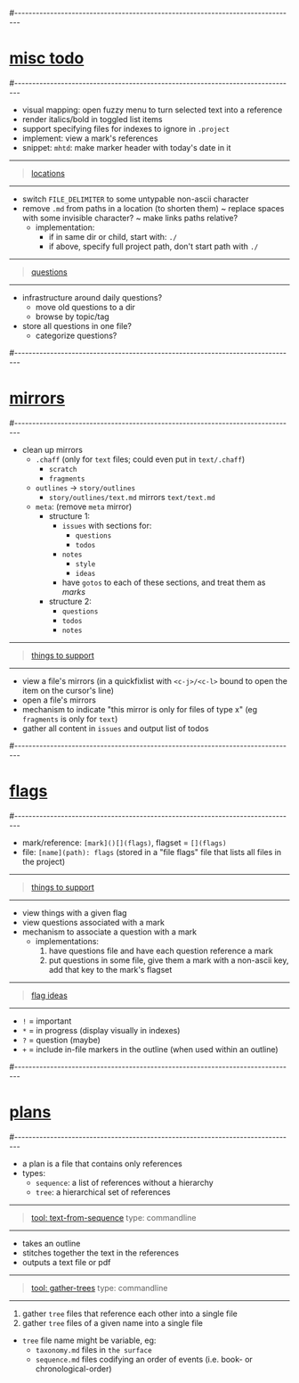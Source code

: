 #-------------------------------------------------------------------------------
# [misc todo]()
#-------------------------------------------------------------------------------
- visual mapping: open fuzzy menu to turn selected text into a reference
- render italics/bold in toggled list items
- support specifying files for indexes to ignore in `.project`
- implement: view a mark's references
- snippet: `mhtd`: make marker header with today's date in it

----------------------------------------
> [locations]()
----------------------------------------
- switch `FILE_DELIMITER` to some untypable non-ascii character
- remove `.md` from paths in a location (to shorten them)
~ replace spaces with some invisible character?
~ make links paths relative?
  - implementation:
    - if in same dir or child, start with: `./`
    - if above, specify full project path, don't start path with `./`

----------------------------------------
> [questions]()
----------------------------------------
- infrastructure around daily questions?
  - move old questions to a dir
  - browse by topic/tag
- store all questions in one file?
  - categorize questions?

#-------------------------------------------------------------------------------
# [mirrors]()
#-------------------------------------------------------------------------------
- clean up mirrors
  - `.chaff` (only for `text` files; could even put in `text/.chaff`)
      - `scratch`
      - `fragments`
  - `outlines` → `story/outlines`
    - `story/outlines/text.md` mirrors `text/text.md`
  - `meta`: (remove `meta` mirror)
    - structure 1:
      - `issues` with sections for:
        - `questions`
        - `todos`
      - `notes`
        - `style`
        - `ideas`
      - have `gotos` to each of these sections, and treat them as _marks_
    - structure 2:
      - `questions`
      - `todos`
      - `notes`

----------------------------------------
> [things to support]()
----------------------------------------
- view a file's mirrors (in a quickfixlist with `<c-j>/<c-l>` bound to open the item on the cursor's line)
- open a file's mirrors
- mechanism to indicate "this mirror is only for files of type x" (eg `fragments` is only for `text`)
- gather all content in `issues` and output list of todos

#-------------------------------------------------------------------------------
# [flags]()
#-------------------------------------------------------------------------------
- mark/reference: `[mark]()[](flags)`, flagset = `[](flags)`
- file: `[name](path): flags` (stored in a "file flags" file that lists all files in the project)

----------------------------------------
> [things to support]()
----------------------------------------
- view things with a given flag
- view questions associated with a mark
- mechanism to associate a question with a mark
  - implementations:
    1. have questions file and have each question reference a mark
    2. put questions in some file, give them a mark with a non-ascii key, add that key to the mark's flagset

----------------------------------------
> [flag ideas]()
----------------------------------------
- `!` = important
- `*` = in progress (display visually in indexes)
- `?` = question (maybe)
- `+` = include in-file markers in the outline (when used within an outline)

#-------------------------------------------------------------------------------
# [plans]()
#-------------------------------------------------------------------------------
- a plan is a file that contains only references
- types:
  - `sequence`: a list of references without a hierarchy
  - `tree`: a hierarchical set of references

----------------------------------------
> [tool: text-from-sequence]()
> type: commandline
----------------------------------------
- takes an outline
- stitches together the text in the references
- outputs a text file or pdf

----------------------------------------
> [tool: gather-trees]()
> type: commandline
----------------------------------------
1. gather `tree` files that reference each other into a single file
2. gather `tree` files of a given name into a single file
  - `tree` file name might be variable, eg:
      - `taxonomy.md` files in `the surface`
      - `sequence.md` files codifying an order of events (i.e. book- or chronological-order)

